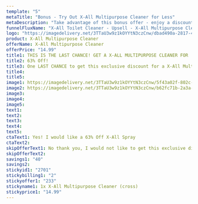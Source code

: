 ```yaml
---
template: "5"
metaTitle: "Bonus - Try Out X-All Multipurpose Cleaner for Less"
metaDescription: "Take advantage of this bonus offer - enjoy a discounted X-All Mulitpurpose Cleaner"
funnelFluxName: "X-All Toilet Cleaner - Upsell - X-All Multipurpose Cleaner Cross Sell"
logo: "https://imagedelivery.net/3TTaU3w9z1kOYYtN3czCnw/dbad490a-2817-4b4d-8606-080cd29f5a00/public"
product: X-All Multipurpose Cleaner
offerName: X-All Multipurpose Cleaner
offerPrice: "14.99"
title1: THIS IS THE LAST CHANCE! GET A X-ALL MULTIPURPOSE CLEANER FOR
title2: 63% Off!
title3: One LAST CHANCE to get this exclusive discount for a X-All Multipurpose Cleaner for family and friends!
title4:
title5:
image1: https://imagedelivery.net/3TTaU3w9z1kOYYtN3czCnw/5f43a02f-802c-4a9b-8a74-6c92e8762e00/public
image2: https://imagedelivery.net/3TTaU3w9z1kOYYtN3czCnw/b62fc71b-2a3a-49ef-e0c8-1fa5f7832a00/public
image3:
image4:
image5:
text1:
text2:
text3:
text4:
text5:
ctaText1: Yes! I would like a 63% Off X-All Spray
ctaText2:
skipOfferText1: No thank you, I would not like to get this exclusive discount.
skipOfferText2:
savings1: "40"
savings2:
stickyid1: "2701"
stickybilling1: "2"
stickyoffer1: "233"
stickyname1: 1x X-All Multipurpose Cleaner (cross)
stickyprice1: "14.99"
---
```

